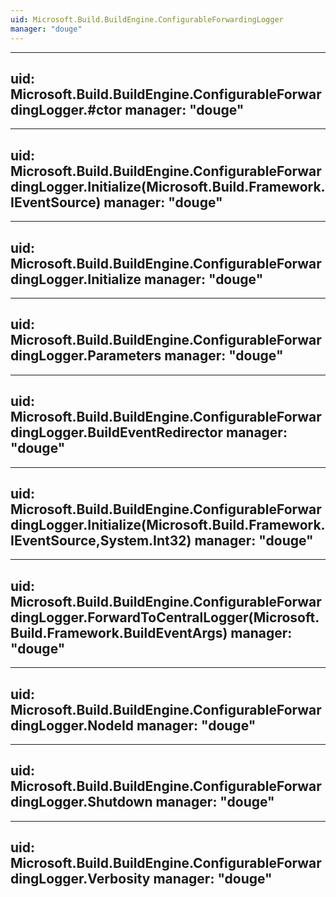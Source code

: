 ```yaml
---
uid: Microsoft.Build.BuildEngine.ConfigurableForwardingLogger
manager: "douge"
---
```


---
uid: Microsoft.Build.BuildEngine.ConfigurableForwardingLogger.#ctor
manager: "douge"
---

---
uid: Microsoft.Build.BuildEngine.ConfigurableForwardingLogger.Initialize(Microsoft.Build.Framework.IEventSource)
manager: "douge"
---

---
uid: Microsoft.Build.BuildEngine.ConfigurableForwardingLogger.Initialize
manager: "douge"
---

---
uid: Microsoft.Build.BuildEngine.ConfigurableForwardingLogger.Parameters
manager: "douge"
---

---
uid: Microsoft.Build.BuildEngine.ConfigurableForwardingLogger.BuildEventRedirector
manager: "douge"
---

---
uid: Microsoft.Build.BuildEngine.ConfigurableForwardingLogger.Initialize(Microsoft.Build.Framework.IEventSource,System.Int32)
manager: "douge"
---

---
uid: Microsoft.Build.BuildEngine.ConfigurableForwardingLogger.ForwardToCentralLogger(Microsoft.Build.Framework.BuildEventArgs)
manager: "douge"
---

---
uid: Microsoft.Build.BuildEngine.ConfigurableForwardingLogger.NodeId
manager: "douge"
---

---
uid: Microsoft.Build.BuildEngine.ConfigurableForwardingLogger.Shutdown
manager: "douge"
---

---
uid: Microsoft.Build.BuildEngine.ConfigurableForwardingLogger.Verbosity
manager: "douge"
---
